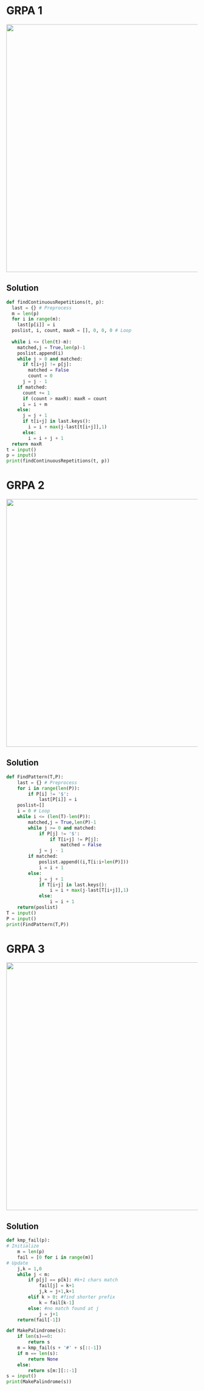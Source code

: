 # GRPA 1
<img width="650" src="https://user-images.githubusercontent.com/94922914/235133655-56894598-1d37-4d24-ac12-e00a42c59d35.png"/>

## Solution
```python
def findContinuousRepetitions(t, p):
  last = {} # Preprocess
  m = len(p)
  for i in range(m):
    last[p[i]] = i
  poslist, i, count, maxR = [], 0, 0, 0 # Loop
  
  while i <= (len(t)-m):
    matched,j = True,len(p)-1
    poslist.append(i)
    while j > 0 and matched:
      if t[i+j] != p[j]:
        matched = False
        count = 0
      j = j - 1
    if matched:
      count += 1
      if (count > maxR): maxR = count 
      i = i + m
    else:
      j = j + 1
      if t[i+j] in last.keys():
        i = i + max(j-last[t[i+j]],1)
      else:
        i = i + j + 1
  return maxR
t = input()
p = input()
print(findContinuousRepetitions(t, p))
```
# GRPA 2
<img width="650" src="https://user-images.githubusercontent.com/94922914/235133757-6b1ed619-e988-498b-83c7-587b67b07a09.png"/>

## Solution
```python
def FindPattern(T,P):
    last = {} # Preprocess
    for i in range(len(P)):
        if P[i] != '$':
            last[P[i]] = i
    poslist=[]
    i = 0 # Loop
    while i <= (len(T)-len(P)):
        matched,j = True,len(P)-1
        while j >= 0 and matched:
            if P[j] != '$':
                if T[i+j] != P[j]:
                    matched = False
            j = j - 1            
        if matched:
            poslist.append((i,T[i:i+len(P)]))
            i = i + 1
        else:
            j = j + 1
            if T[i+j] in last.keys():
                i = i + max(j-last[T[i+j]],1)
            else:
                i = i + 1
    return(poslist)
T = input()
P = input()
print(FindPattern(T,P))
```
# GRPA 3
<img width="650" src="https://user-images.githubusercontent.com/94922914/235133869-7f2e166c-b844-4988-a2cb-37c8dcd9bcc4.png"/>

## Solution
```python
def kmp_fail(p):
# Initialize
    m = len(p)
    fail = [0 for i in range(m)]
# Update
    j,k = 1,0
    while j < m:
        if p[j] == p[k]: #k+1 chars match
            fail[j] = k+1
            j,k = j+1,k+1
        elif k > 0: #find shorter prefix
            k = fail[k-1]
        else: #no match found at j
            j = j+1
    return(fail[-1])

def MakePalindrome(s):
    if len(s)==0:
        return s
    m = kmp_fail(s + '#' + s[::-1])
    if m == len(s):
        return None        
    else:
        return s[m:][::-1]
s = input()
print(MakePalindrome(s))
```
